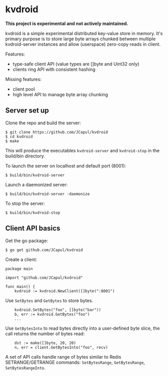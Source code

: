 # kvdroid

**This project is experimental and not actively maintained.**

kvdroid is a simple experimental distributed key-value store in memory. It's primary purpose is to store large byte arrays chunked between multiple kvdroid-server instances and allow (userspace) zero-copy reads in client. 

Features:
- type-safe client API (value types are []byte and Uint32 only)
- clients ring API with consistent hashing

Missing features:
- client pool
- high level API to manage byte array chunking 

## Server set up

Clone the repo and build the server:
```
$ git clone https://github.com/JCapul/kvdroid
$ cd kvdroid
$ make
```
This will produce the executables ```kvdroid-server``` and ```kvdroid-stop``` in the build/bin directory.

To launch the server on localhost and default port (8001):
```
$ build/bin/kvdroid-server
```
Launch a daemonized server:
```
$ build/bin/kvdroid-server -daemonize
```
To stop the server:
```
$ build/bin/kvdroid-stop
```

## Client API basics

Get the go package:
```
$ go get github.com/JCapul/kvdroid
```

Create a client:
```golang
package main

import "github.com/JCapul/kvdroid"

func main() {
    kvdroid := kvdroid.NewClient([]byte(":8001")
```

Use ```SetBytes``` and ```GetBytes``` to store bytes.
```
    kvdroid.SetBytes("foo", []byte("bar"))
    b, err := kvdroid.GetBytes("foo")
    ...
```
Use ```GetBytesInto``` to read bytes directly into a user-defined byte slice, the call returns the number of bytes read:
```
    dst := make([]byte, 20, 20)
    n, err = client.GetBytesInto("foo", recv)
```

A set of API calls handle range of bytes similar to Redis SETRANGE/GETRANGE commands: ```SetBytesRange```, ```GetBytesRange```, ```SetBytesRangeInto```.
